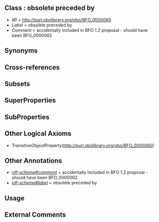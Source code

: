 
## Class : obsolete preceded by

 * *IRI* = http://purl.obolibrary.org/obo/BFO_0000060
 * *Label* = obsolete preceded by
 * *Comment* = accidentally included in BFO 1.2 proposal
        - should have been BFO_0000062

## Synonyms


## Cross-references


## Subsets


## SuperProperties


## SubProperties


## Other Logical Axioms

 * TransitiveObjectProperty(<http://purl.obolibrary.org/obo/BFO_0000060>)

## Other Annotations

 * *[rdf-schema#comment](../../nt/rdf-schema#comment.md)* = accidentally included in BFO 1.2 proposal
        - should have been BFO_0000062
 * *[rdf-schema#label](../../el/rdf-schema#label.md)* = obsolete preceded by

## Usage


## External Comments

